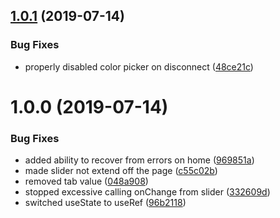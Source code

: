 ## [1.0.1](https://github.com/Rooknj/prysma-ui/compare/v1.0.0...v1.0.1) (2019-07-14)


### Bug Fixes

* properly disabled color picker on disconnect ([48ce21c](https://github.com/Rooknj/prysma-ui/commit/48ce21c))

# 1.0.0 (2019-07-14)


### Bug Fixes

* added ability to recover from errors on home ([969851a](https://github.com/Rooknj/prysma-ui/commit/969851a))
* made slider not extend off the page ([c55c02b](https://github.com/Rooknj/prysma-ui/commit/c55c02b))
* removed tab value ([048a908](https://github.com/Rooknj/prysma-ui/commit/048a908))
* stopped excessive calling onChange from slider ([332609d](https://github.com/Rooknj/prysma-ui/commit/332609d))
* switched useState to useRef ([96b2118](https://github.com/Rooknj/prysma-ui/commit/96b2118))
